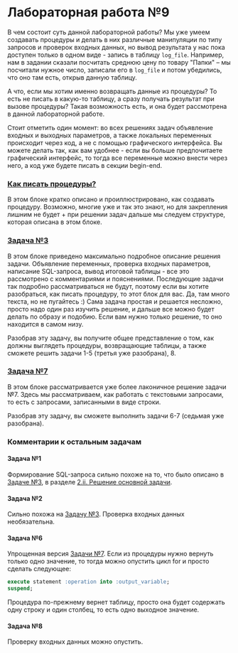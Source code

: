 # Лабораторная работа №9

В чем состоит суть данной лабораторной работы? Мы уже умеем создавать процедуры и делать в них различные манипуляции по типу запросов и проверок входных данных, но вывод результата у нас пока доступен только в одном виде - запись в таблицу `log_file`. Например, нам в задании сказали посчитать среднюю цену по товару "Папки" – мы посчитали нужное число, записали его в `log_file` и потом убедились, что оно там есть, открыв данную таблицу. 

А что, если мы хотим именно возвращать данные из процедуры? То есть не писать в какую-то таблицу, а сразу получать результат при вызове процедуры? Такая возможность есть, и она будет рассмотрена в данной лабораторной работе.

Стоит отметить один момент: во всех решениях задач объявление входных и выходных параметров, а также локальных переменных происходит через код, а не с помощью графического интерфейса. Вы можете делать так, как вам удобнее - если вы больше предпочитаете графический интерфейс, то тогда все переменные можно внести через него, а код уже будете писать в секции begin-end.


### [Как писать процедуры?](https://github.com/NikitaBogoslovskiy/DatabaseCourse/tree/main/lab09/how-to-create-procedures.md)

В этом блоке кратко описано и проиллюстрировано, как создавать процедуру. Возможно, многие уже и так это знают, но для закрепления лишним не будет + при решении задач дальше мы следуем структуре, которая описана в этом блоке.

### [Задача №3](https://github.com/NikitaBogoslovskiy/DatabaseCourse/blob/main/lab09/task_3.md)

В этом блоке приведено максимально подробное описание решения задачи. Объявление переменных, проверка входных параметров, написание SQL-запроса, вывод итоговой таблицы - все это рассмотрено с комментариями и пояснениями. Последующие задачи так подробно рассматриваться не будут, поэтому если вы хотите разобраться, как писать процедуру, то этот блок для вас. Да, там много текста, но не пугайтесь :) Сама задача простая и решается несложно, просто надо один раз изучить решение, и дальше все можно будет делать по образу и подобию. Если вам нужно только решение, то оно находится в самом низу.

Разобрав эту задачу, вы получите общее представление о том, как должны выглядеть процедуры, возвращающие таблицы, а также сможете решить задачи 1-5 (третья уже разобрана), 8.


### [Задача №7](https://github.com/NikitaBogoslovskiy/DatabaseCourse/blob/main/lab09/task_7.md)

В этом блоке рассматривается уже более лаконичное решение задачи №7. Здесь мы рассматриваем, как работать с текстовыми запросами, то есть с запросами, записанными в виде строки.

Разобрав эту задачу, вы сможете выполнить задачи 6-7 (седьмая уже разобрана).

### Комментарии к остальным задачам

#### Задача №1

Формирование SQL-запроса сильно похоже на то, что было описано в [Задаче №3](https://github.com/NikitaBogoslovskiy/DatabaseCourse/blob/main/lab09/task_3.md), в разделе [2.ii. Решение основной задачи](https://github.com/NikitaBogoslovskiy/DatabaseCourse/blob/main/lab09/task_3.md#%D1%80%D0%B5%D1%88%D0%B5%D0%BD%D0%B8%D0%B5_%D0%BE%D1%81%D0%BD%D0%BE%D0%B2%D0%BD%D0%BE%D0%B9_%D0%B7%D0%B0%D0%B4%D0%B0%D1%87%D0%B8).

#### Задача №2

Сильно похожа на [Задачу №3](https://github.com/NikitaBogoslovskiy/DatabaseCourse/blob/main/lab09/task_3.md). Проверка входных данных необязательна.

#### Задача №6

Упрощенная версия [Задачи №7](https://github.com/NikitaBogoslovskiy/DatabaseCourse/blob/main/lab09/task_7.md). Если из процедуры нужно вернуть только одно значение, то тогда можно опустить цикл for и просто сделать следующее:
```sql
execute statement :operation into :output_variable;
suspend;
```
Процедура по-прежнему вернет таблицу, просто она будет содержать одну строку и один столбец, то есть одно выходное значение.

#### Задача №8

Проверку входных данных можно опустить.

